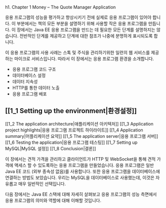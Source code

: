 h1. Chapter 1 Money – The Quote Manager Application

응용 프로그램의 성능을 평가하고 향상시키기 전에 실제로 응용 프로그램이 있어야 합니다. 이 부분에서는 책의 모든 부분을 설명하기 위해 사용할 작은 응용 프로그램을 만듭니다. 이 장에서는 Java EE 응용 프로그램을 만드는 데 필요한 모든 단계를 설명하지는 않습니다. 전반적인 단계를 제공하고 단계에 대한 참조가 나중에 분명하게 표시되도록 합니다.

이 응용 프로그램의 사용 사례는 스톡 및 주식을 관리하기위한 일련의 웹 서비스를 제공하는 마이크로 서비스입니다. 따라서 이 장에서는 응용 프로그램 환경을 소개합니다.

* 응용 프로그램 코드 구조
* 데이터베이스 설정
* 데이터 지속성
* HTTP를 통한 데이터 노출
* 응용 프로그램 배포

## [[1_1 Setting up the environment|환경설정]]
[[1_2 The application architecture|애플리케이션 아키텍처]]
[[1_3 Application project highlights|응용 프로그램 프로젝트 하이라이트]]
[[1_4 Application summary|어플리케이션 요약]]
[[1_5 The application server|응용 프로그램 서버]]
[[1_6 Testing the application|응용 프로그램 테스팅]]
[[1_7 Setting up MySQL|MySQL 설정]]
[[1_8 Conclusion|결론]]

이 장에서는 견적 가격을 관리하고 클라이언트가 HTTP 및 WebSocket을 통해 견적 가격에 액세스 할 수 있도록하는 응용 프로그램을 만들었습니다. 응용 프로그램은 일반 Java EE 코드 (외부 종속성 없음)를 사용합니다. 또한 응용 프로그램을 데이터베이스에 연결하는 방법도 보았습니다. 우리는 MySQL을 데이터베이스로 사용했는데, 이것은 자유롭고 매우 일반적인 선택입니다.

다음 장에서는 Java EE 스택에 대해 자세히 살펴보고 응용 프로그램의 성능 측면에서 응용 프로그램의 의미와 역할에 대해 이해할 것입니다.